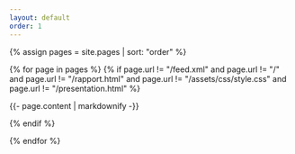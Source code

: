 ```yaml
---
layout: default
order: 1
---
```


{% assign pages = site.pages | sort: "order" %}

{% for page in pages %}
 {% if page.url != "/feed.xml" and page.url != "/" and page.url != "/rapport.html" and page.url != "/assets/css/style.css" and page.url != "/presentation.html" %}

{{- page.content | markdownify -}}

  {% endif %}

{% endfor %}